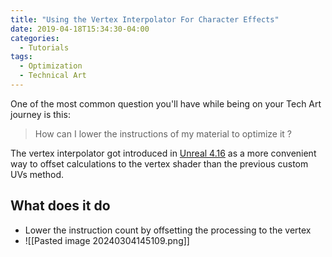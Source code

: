 ```yaml
---
title: "Using the Vertex Interpolator For Character Effects"
date: 2019-04-18T15:34:30-04:00
categories:
  - Tutorials
tags:
  - Optimization
  - Technical Art
---
```


One of the most common question you'll have while being on your Tech Art journey is this:

>How can I lower the instructions of my material to optimize it ?

The vertex interpolator got introduced in [Unreal 4.16] as a more convenient way to offset calculations to the vertex shader than the previous custom UVs method.



## What does it do

- Lower the instruction count by offsetting the processing to the vertex
- ![[Pasted image 20240304145109.png]]





[Unreal 4.16]: https://www.unrealengine.com/en-US/blog/unreal-engine-4-16-released

